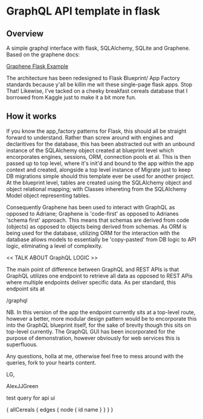 # GraphQL API template in flask 

## Overview

A simple graphql interface with flask, SQLAlchemy, SQLite and Graphene. Based on the graphene docs:

[Graphene Flask Example](https://docs.graphene-python.org/projects/sqlalchemy/en/latest/tutorial/)

The architecture has been redesigned to Flask Blueprint/ App Factory standards because y'all be killin me wit these single-page flask apps. Stop That! Likewise, I've tacked on a cheeky breakfast cereals database that I borrowed from Kaggle just to make it a bit more fun.

## How it works

If you know the app_factory patterns for Flask, this should all be straight forward to understand. Rather than screw around with engines and declaritives for the database, this has been abstracted out with an unbound instance of the SQLAlchemy object created at blueprint level which encorporates engines, sessions, ORM, connection pools et al. This is then passed up to top level, where it's init'd and bound to the app within the app context and created, alongside a top level instance of Migrate just to keep DB migrations simple should this template ever be used for another project. At the blueprint level, tables are created using the SQLAlchemy object and object relational mapping; with Classes inhereting from the SQLAlchemy Model object representing tables.

Consequently Graphene has been used to interact with GraphQL as opposed to Adriane; Graphene is 'code-first' as opposed to Adrianes 'schema first' approach. This means that schemas are derived from code (objects) as opposed to objects being derived from schemas. As ORM is being used for the database, utilizing ORM for the interaction with the database allows models to essentially be 'copy-pasted' from DB logic to API logic, eliminating a level of complexity.

<< TALK ABOUT GraphQL LOGIC >>

The main point of difference between GraphQL and REST APIs is that GraphQL utilizes one endpoint to retrieve all data as opposed to REST APis where multiple endpoints deliver specific data. As per standard, this endpoint sits at

<client address>/graphql 
 
 NB. In this version of the app the endpoint currently sits at a top-level route, however a better, more modular design pattern would be to encorporate this into the GraphQL blueprint itself, for the sake of brevity though this sits on top-level currently. The GraphQL GUI has been incorporated for the purpose of demonstration, however obviously for web services this is superfluous.
 
Any questions, holla at me, otherwise feel free to mess around with the queries, fork to your hearts content.

LG,

AlexJJGreen

test query for api ui

{
  allCereals {
    edges {
      node {
        id
        name
      }
    }
  }
}


